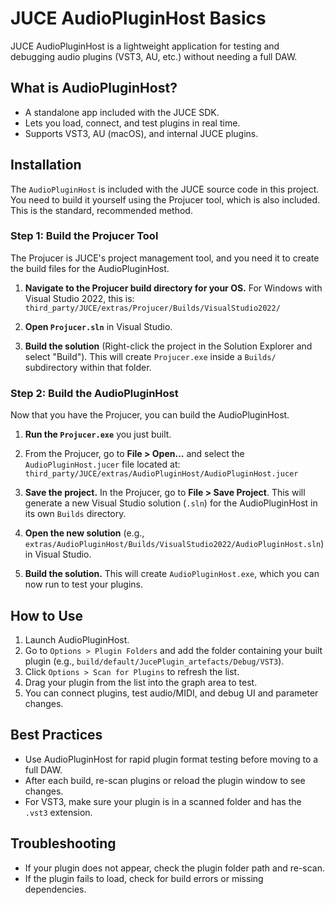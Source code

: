 # JUCE AudioPluginHost Basics

JUCE AudioPluginHost is a lightweight application for testing and debugging audio plugins
(VST3, AU, etc.) without needing a full DAW.

## What is AudioPluginHost?

- A standalone app included with the JUCE SDK.
- Lets you load, connect, and test plugins in real time.
- Supports VST3, AU (macOS), and internal JUCE plugins.

## Installation

The `AudioPluginHost` is included with the JUCE source code in this project. You need to build it
yourself using the Projucer tool, which is also included. This is the standard, recommended method.

### Step 1: Build the Projucer Tool

The Projucer is JUCE's project management tool, and you need it to create the build files for the AudioPluginHost.

1. **Navigate to the Projucer build directory for your OS.** For Windows with Visual Studio 2022, this is:
    `third_party/JUCE/extras/Projucer/Builds/VisualStudio2022/`

2. **Open `Projucer.sln`** in Visual Studio.

3. **Build the solution** (Right-click the project in the Solution Explorer and select "Build").
   This will create `Projucer.exe` inside a `Builds/` subdirectory within that folder.

### Step 2: Build the AudioPluginHost

Now that you have the Projucer, you can build the AudioPluginHost.

1. **Run the `Projucer.exe`** you just built.

2. From the Projucer, go to **File > Open...** and select the `AudioPluginHost.jucer` file located at:
    `third_party/JUCE/extras/AudioPluginHost/AudioPluginHost.jucer`

3. **Save the project.** In the Projucer, go to **File > Save Project**. This will generate a new
   Visual Studio solution (`.sln`) for the AudioPluginHost in its own `Builds` directory.

4. **Open the new solution** (e.g., `extras/AudioPluginHost/Builds/VisualStudio2022/AudioPluginHost.sln`) in Visual Studio.

5. **Build the solution.** This will create `AudioPluginHost.exe`, which you can now run to test your plugins.

## How to Use

1. Launch AudioPluginHost.
2. Go to `Options > Plugin Folders` and add the folder containing your built plugin (e.g., `build/default/JucePlugin_artefacts/Debug/VST3`).
3. Click `Options > Scan for Plugins` to refresh the list.
4. Drag your plugin from the list into the graph area to test.
5. You can connect plugins, test audio/MIDI, and debug UI and parameter changes.

## Best Practices

- Use AudioPluginHost for rapid plugin format testing before moving to a full DAW.
- After each build, re-scan plugins or reload the plugin window to see changes.
- For VST3, make sure your plugin is in a scanned folder and has the `.vst3` extension.

## Troubleshooting

- If your plugin does not appear, check the plugin folder path and re-scan.
- If the plugin fails to load, check for build errors or missing dependencies.
